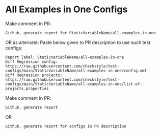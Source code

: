 # All Examples in One Configs
Make comment in PR:
```
Github, generate report for StaticVariableName/all-examples-in-one
```
OR as alternate:
Paste below given to PR description to use such test configs:
```
Report label: StaticVariableName/all-examples-in-one
Diff Regression config: https://raw.githubusercontent.com/checkstyle/test-configs/main/StaticVariableName/all-examples-in-one/config.xml
Diff Regression projects: https://raw.githubusercontent.com/checkstyle/test-configs/main/StaticVariableName/all-examples-in-one/list-of-projects.properties
```
Make comment in PR:
```
Github, generate report
```
OR
```
Github, generate report for configs in PR description
```

